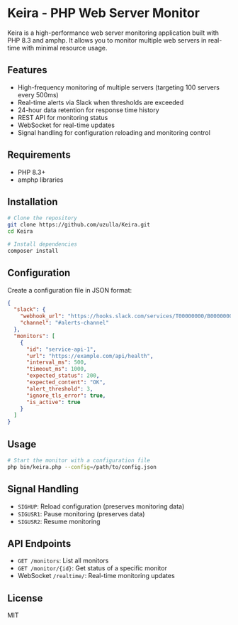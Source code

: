 # Keira - PHP Web Server Monitor

Keira is a high-performance web server monitoring application built with PHP 8.3 and amphp. It allows you to monitor multiple web servers in real-time with minimal resource usage.

## Features

- High-frequency monitoring of multiple servers (targeting 100 servers every 500ms)
- Real-time alerts via Slack when thresholds are exceeded
- 24-hour data retention for response time history
- REST API for monitoring status
- WebSocket for real-time updates
- Signal handling for configuration reloading and monitoring control

## Requirements

- PHP 8.3+
- amphp libraries

## Installation

```bash
# Clone the repository
git clone https://github.com/uzulla/Keira.git
cd Keira

# Install dependencies
composer install
```

## Configuration

Create a configuration file in JSON format:

```json
{
  "slack": {
    "webhook_url": "https://hooks.slack.com/services/T00000000/B0000000/XXXXXXXXXXXXXXXXXXXXXXXX",
    "channel": "#alerts-channel"
  },
  "monitors": [
    {
      "id": "service-api-1",
      "url": "https://example.com/api/health",
      "interval_ms": 500,
      "timeout_ms": 1000,
      "expected_status": 200,
      "expected_content": "OK",
      "alert_threshold": 3,
      "ignore_tls_error": true,
      "is_active": true
    }
  ]
}
```

## Usage

```bash
# Start the monitor with a configuration file
php bin/keira.php --config=/path/to/config.json
```

## Signal Handling

- `SIGHUP`: Reload configuration (preserves monitoring data)
- `SIGUSR1`: Pause monitoring (preserves data)
- `SIGUSR2`: Resume monitoring

## API Endpoints

- `GET /monitors`: List all monitors
- `GET /monitor/{id}`: Get status of a specific monitor
- WebSocket `/realtime/`: Real-time monitoring updates

## License

MIT
